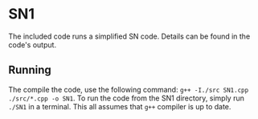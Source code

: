 # SN1

The included code runs a simplified SN code. 
Details can be found in the code's output.

## Running 
The compile the code, use the following command: `g++ -I./src SN1.cpp ./src/*.cpp -o SN1`. 
To run the code from the SN1 directory, simply run `./SN1` in a terminal.
This all assumes that `g++` compiler is up to date.
